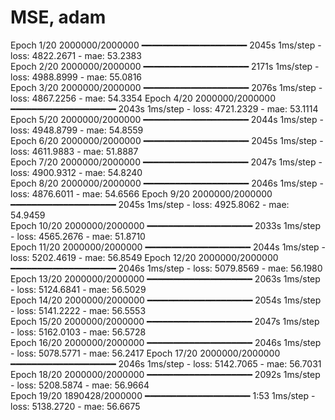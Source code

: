 # MSE, adam
Epoch 1/20
2000000/2000000 ━━━━━━━━━━━━━━━━━━━━ 2045s 1ms/step - loss: 4822.2671 - mae: 53.2383      
Epoch 2/20
2000000/2000000 ━━━━━━━━━━━━━━━━━━━━ 2171s 1ms/step - loss: 4988.8999 - mae: 55.0816    
Epoch 3/20
2000000/2000000 ━━━━━━━━━━━━━━━━━━━━ 2076s 1ms/step - loss: 4867.2256 - mae: 54.3354
Epoch 4/20
2000000/2000000 ━━━━━━━━━━━━━━━━━━━━ 2043s 1ms/step - loss: 4721.2329 - mae: 53.1114
Epoch 5/20
2000000/2000000 ━━━━━━━━━━━━━━━━━━━━ 2044s 1ms/step - loss: 4948.8799 - mae: 54.8559  
Epoch 6/20
2000000/2000000 ━━━━━━━━━━━━━━━━━━━━ 2045s 1ms/step - loss: 4611.9883 - mae: 51.8887  
Epoch 7/20
2000000/2000000 ━━━━━━━━━━━━━━━━━━━━ 2047s 1ms/step - loss: 4900.9312 - mae: 54.8240  
Epoch 8/20
2000000/2000000 ━━━━━━━━━━━━━━━━━━━━ 2046s 1ms/step - loss: 4876.6011 - mae: 54.6566
Epoch 9/20
2000000/2000000 ━━━━━━━━━━━━━━━━━━━━ 2045s 1ms/step - loss: 4925.8062 - mae: 54.9459  
Epoch 10/20
2000000/2000000 ━━━━━━━━━━━━━━━━━━━━ 2033s 1ms/step - loss: 4565.2676 - mae: 51.8710   
Epoch 11/20
2000000/2000000 ━━━━━━━━━━━━━━━━━━━━ 2044s 1ms/step - loss: 5202.4619 - mae: 56.8549
Epoch 12/20
2000000/2000000 ━━━━━━━━━━━━━━━━━━━━ 2046s 1ms/step - loss: 5079.8569 - mae: 56.1980
Epoch 13/20
2000000/2000000 ━━━━━━━━━━━━━━━━━━━━ 2063s 1ms/step - loss: 5124.6841 - mae: 56.5029  
Epoch 14/20
2000000/2000000 ━━━━━━━━━━━━━━━━━━━━ 2054s 1ms/step - loss: 5141.2222 - mae: 56.5553  
Epoch 15/20
2000000/2000000 ━━━━━━━━━━━━━━━━━━━━ 2047s 1ms/step - loss: 5162.0103 - mae: 56.5728    
Epoch 16/20
2000000/2000000 ━━━━━━━━━━━━━━━━━━━━ 2046s 1ms/step - loss: 5078.5771 - mae: 56.2417
Epoch 17/20
2000000/2000000 ━━━━━━━━━━━━━━━━━━━━ 2046s 1ms/step - loss: 5142.7065 - mae: 56.7031  
Epoch 18/20
2000000/2000000 ━━━━━━━━━━━━━━━━━━━━ 2092s 1ms/step - loss: 5208.5874 - mae: 56.9664  
Epoch 19/20
1890428/2000000 ━━━━━━━━━━━━━━━━━━━━ 1:53 1ms/step - loss: 5138.2720 - mae: 56.6675